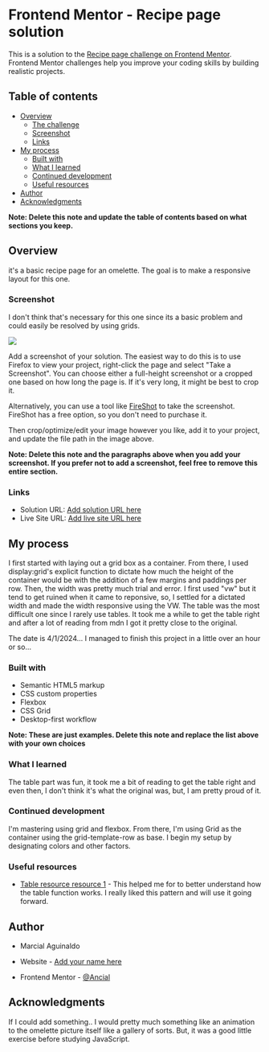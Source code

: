 # Frontend Mentor - Recipe page solution

This is a solution to the [Recipe page challenge on Frontend Mentor](https://www.frontendmentor.io/challenges/recipe-page-KiTsR8QQKm). Frontend Mentor challenges help you improve your coding skills by building realistic projects.

## Table of contents

- [Overview](#overview)
  - [The challenge](#the-challenge)
  - [Screenshot](#screenshot)
  - [Links](#links)
- [My process](#my-process)
  - [Built with](#built-with)
  - [What I learned](#what-i-learned)
  - [Continued development](#continued-development)
  - [Useful resources](#useful-resources)
- [Author](#author)
- [Acknowledgments](#acknowledgments)

**Note: Delete this note and update the table of contents based on what sections you keep.**

## Overview

it's a basic recipe page for an omelette. The goal is to make a responsive layout for this one.

### Screenshot

I don't think that's necessary for this one since its a basic problem and could easily be resolved by using grids.

![](./screenshot.jpg)

Add a screenshot of your solution. The easiest way to do this is to use Firefox to view your project, right-click the page and select "Take a Screenshot". You can choose either a full-height screenshot or a cropped one based on how long the page is. If it's very long, it might be best to crop it.

Alternatively, you can use a tool like [FireShot](https://getfireshot.com/) to take the screenshot. FireShot has a free option, so you don't need to purchase it.

Then crop/optimize/edit your image however you like, add it to your project, and update the file path in the image above.

**Note: Delete this note and the paragraphs above when you add your screenshot. If you prefer not to add a screenshot, feel free to remove this entire section.**

### Links

- Solution URL: [Add solution URL here](https://your-solution-url.com)
- Live Site URL: [Add live site URL here](https://your-live-site-url.com)

## My process

I first started with laying out a grid box as a container. From there, I used display:grid's explicit function to dictate how much the height of the container would be with the addition of a few margins and paddings per row. Then, the width was pretty much trial and error. I first used "vw" but it tend to get ruined when it came to reponsive, so, I settled for a dictated width and made the width responsive using the VW. The table was the most difficult one since I rarely use tables. It took me a while to get the table right and after a lot of reading from mdn I got it pretty close to the original.

The date is 4/1/2024... I managed to finish this project in a little over an hour or so...

### Built with

- Semantic HTML5 markup
- CSS custom properties
- Flexbox
- CSS Grid
- Desktop-first workflow
<!-- - [React](https://reactjs.org/) - JS library
- [Next.js](https://nextjs.org/) - React framework
- [Styled Components](https://styled-components.com/) - For styles -->

**Note: These are just examples. Delete this note and replace the list above with your own choices**

### What I learned

The table part was fun, it took me a bit of reading to get the table right and even then, I don't think it's what the original was, but, I am pretty proud of it.

### Continued development

I'm mastering using grid and flexbox. From there, I'm using Grid as the container using the grid-template-row as base. I begin my setup by designating colors and other factors.

### Useful resources

- [Table resource resource 1](https://developer.mozilla.org/en-US/docs/Web/HTML/Element/table) - This helped me for to better understand how the table function works. I really liked this pattern and will use it going forward.

## Author

- Marcial Aguinaldo

- Website - [Add your name here](https://www.your-site.com)
- Frontend Mentor - [@Ancial](https://www.frontendmentor.io/profile/AnCial)
<!-- - Twitter - [@yourusername](https://www.twitter.com/yourusername) -->

## Acknowledgments

If I could add something.. I would pretty much something like an animation to the omelette picture itself like a gallery of sorts. But, it was a good little exercise before studying JavaScript.
